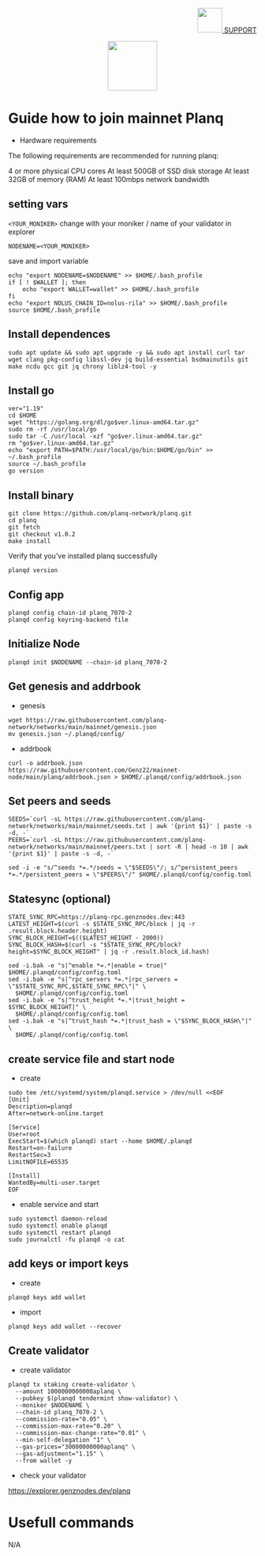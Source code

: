 <p align="right">
    <a href="https://t.me/genznodes">
    <img width="auto" height="50" src="https://user-images.githubusercontent.com/94878333/204091299-78a00a6b-a288-4db5-883f-1ef5106020e4.jpg">
    SUPPORT
    </a>
</p>


<p align="center">
    <img height="100" width="auto" src="https://user-images.githubusercontent.com/94878333/211021651-2a062102-6b16-4169-a537-4aa6606ffe57.jpg">
</p>

# Guide how to join mainnet Planq

- Hardware requirements

The following requirements are recommended for running planq:

4 or more physical CPU cores
At least 500GB of SSD disk storage
At least 32GB of memory (RAM)
At least 100mbps network bandwidth

## setting vars

`<YOUR_MONIKER>` change with your moniker / name of your validator in explorer

```
NODENAME=<YOUR_MONIKER>
```

save and import variable

```
echo "export NODENAME=$NODENAME" >> $HOME/.bash_profile
if [ ! $WALLET ]; then
	echo "export WALLET=wallet" >> $HOME/.bash_profile
fi
echo "export NOLUS_CHAIN_ID=nolus-rila" >> $HOME/.bash_profile
source $HOME/.bash_profile
```

## Install dependences

```
sudo apt update && sudo apt upgrade -y && sudo apt install curl tar wget clang pkg-config libssl-dev jq build-essential bsdmainutils git make ncdu gcc git jq chrony liblz4-tool -y
```

## Install go

```
ver="1.19"
cd $HOME
wget "https://golang.org/dl/go$ver.linux-amd64.tar.gz"
sudo rm -rf /usr/local/go
sudo tar -C /usr/local -xzf "go$ver.linux-amd64.tar.gz"
rm "go$ver.linux-amd64.tar.gz"
echo "export PATH=$PATH:/usr/local/go/bin:$HOME/go/bin" >> ~/.bash_profile
source ~/.bash_profile
go version
```

## Install binary

```
git clone https://github.com/planq-network/planq.git
cd planq
git fetch
git checkout v1.0.2
make install
```

Verify that you've installed planq successfully

```
planqd version
```

## Config app

```
planqd config chain-id planq_7070-2
planqd config keyring-backend file
```

## Initialize Node

```
planqd init $NODENAME --chain-id planq_7070-2
```

## Get genesis and addrbook

- genesis

```
wget https://raw.githubusercontent.com/planq-network/networks/main/mainnet/genesis.json
mv genesis.json ~/.planqd/config/
```

- addrbook

```
curl -o addrbook.json https://raw.githubusercontent.com/Genz22/mainnet-node/main/planq/addrbook.json > $HOME/.planqd/config/addrbook.json
```

## Set peers and seeds

```
SEEDS=`curl -sL https://raw.githubusercontent.com/planq-network/networks/main/mainnet/seeds.txt | awk '{print $1}' | paste -s -d, -`
PEERS=`curl -sL https://raw.githubusercontent.com/planq-network/networks/main/mainnet/peers.txt | sort -R | head -n 10 | awk '{print $1}' | paste -s -d, -`

sed -i -e "s/^seeds *=.*/seeds = \"$SEEDS\"/; s/^persistent_peers *=.*/persistent_peers = \"$PEERS\"/" $HOME/.planqd/config/config.toml
```

## Statesync (optional)

```
STATE_SYNC_RPC=https://planq-rpc.genznodes.dev:443
LATEST_HEIGHT=$(curl -s $STATE_SYNC_RPC/block | jq -r .result.block.header.height)
SYNC_BLOCK_HEIGHT=$(($LATEST_HEIGHT - 2000))
SYNC_BLOCK_HASH=$(curl -s "$STATE_SYNC_RPC/block?height=$SYNC_BLOCK_HEIGHT" | jq -r .result.block_id.hash)

sed -i.bak -e "s|^enable *=.*|enable = true|" $HOME/.planqd/config/config.toml
sed -i.bak -e "s|^rpc_servers *=.*|rpc_servers = \"$STATE_SYNC_RPC,$STATE_SYNC_RPC\"|" \
  $HOME/.planqd/config/config.toml
sed -i.bak -e "s|^trust_height *=.*|trust_height = $SYNC_BLOCK_HEIGHT|" \
  $HOME/.planqd/config/config.toml
sed -i.bak -e "s|^trust_hash *=.*|trust_hash = \"$SYNC_BLOCK_HASH\"|" \
  $HOME/.planqd/config/config.toml
```

## create service file and start node

- create

```
sudo tee /etc/systemd/system/planqd.service > /dev/null <<EOF
[Unit]
Description=planqd
After=network-online.target

[Service]
User=root
ExecStart=$(which planqd) start --home $HOME/.planqd
Restart=on-failure
RestartSec=3
LimitNOFILE=65535

[Install]
WantedBy=multi-user.target
EOF
```

- enable service and start

```
sudo systemctl daemon-reload
sudo systemctl enable planqd
sudo systemctl restart planqd
sudo journalctl -fu planqd -o cat
```

## add keys or import keys

- create

```
planqd keys add wallet
```

- import

```
planqd keys add wallet --recover
```

## Create validator

- create validator

```
planqd tx staking create-validator \
  --amount 1000000000000aplanq \
  --pubkey $(planqd tendermint show-validator) \
  --moniker $NODENAME \
  --chain-id planq_7070-2 \
  --commission-rate="0.05" \
  --commission-max-rate="0.20" \
  --commission-max-change-rate="0.01" \
  --min-self-delegation "1" \
  --gas-prices="30000000000aplanq" \
  --gas-adjustment="1.15" \
  --from wallet -y
```

- check your validator 

https://explorer.genznodes.dev/planq

# Usefull commands

N/A
